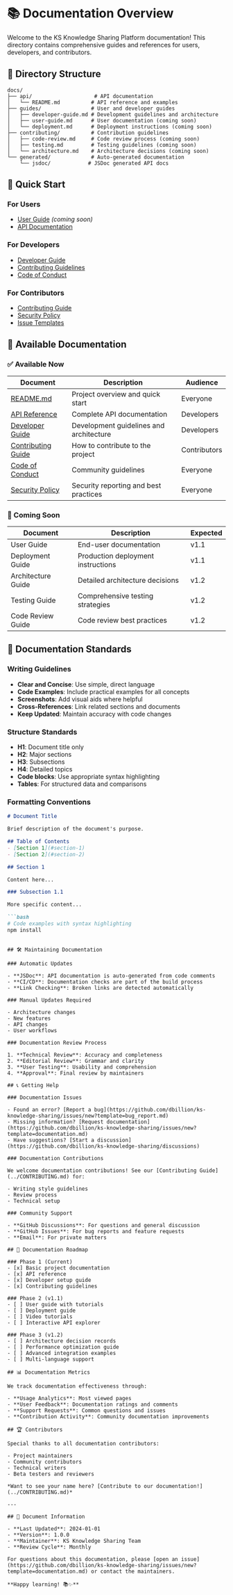 # 📚 Documentation Overview

Welcome to the KS Knowledge Sharing Platform documentation! This directory contains comprehensive guides and references for users, developers, and contributors.

## 📁 Directory Structure

```
docs/
├── api/                    # API documentation
│   └── README.md          # API reference and examples
├── guides/                # User and developer guides
│   ├── developer-guide.md # Development guidelines and architecture
│   ├── user-guide.md      # User documentation (coming soon)
│   └── deployment.md      # Deployment instructions (coming soon)
├── contributing/          # Contribution guidelines
│   ├── code-review.md     # Code review process (coming soon)
│   ├── testing.md         # Testing guidelines (coming soon)
│   └── architecture.md    # Architecture decisions (coming soon)
└── generated/             # Auto-generated documentation
    └── jsdoc/            # JSDoc generated API docs
```

## 🚀 Quick Start

### For Users
- [User Guide](guides/user-guide.md) *(coming soon)*
- [API Documentation](api/README.md)

### For Developers
- [Developer Guide](guides/developer-guide.md)
- [Contributing Guidelines](../CONTRIBUTING.md)
- [Code of Conduct](../CODE_OF_CONDUCT.md)

### For Contributors
- [Contributing Guide](../CONTRIBUTING.md)
- [Security Policy](../SECURITY.md)
- [Issue Templates](../.github/ISSUE_TEMPLATE/)

## 📖 Available Documentation

### ✅ Available Now

| Document | Description | Audience |
|----------|-------------|----------|
| [README.md](../README.md) | Project overview and quick start | Everyone |
| [API Reference](api/README.md) | Complete API documentation | Developers |
| [Developer Guide](guides/developer-guide.md) | Development guidelines and architecture | Developers |
| [Contributing Guide](../CONTRIBUTING.md) | How to contribute to the project | Contributors |
| [Code of Conduct](../CODE_OF_CONDUCT.md) | Community guidelines | Everyone |
| [Security Policy](../SECURITY.md) | Security reporting and best practices | Everyone |

### 🚧 Coming Soon

| Document | Description | Expected |
|----------|-------------|----------|
| User Guide | End-user documentation | v1.1 |
| Deployment Guide | Production deployment instructions | v1.1 |
| Architecture Guide | Detailed architecture decisions | v1.2 |
| Testing Guide | Comprehensive testing strategies | v1.2 |
| Code Review Guide | Code review best practices | v1.2 |

## 🔄 Documentation Standards

### Writing Guidelines

- **Clear and Concise**: Use simple, direct language
- **Code Examples**: Include practical examples for all concepts
- **Screenshots**: Add visual aids where helpful
- **Cross-References**: Link related sections and documents
- **Keep Updated**: Maintain accuracy with code changes

### Structure Standards

- **H1**: Document title only
- **H2**: Major sections
- **H3**: Subsections
- **H4**: Detailed topics
- **Code blocks**: Use appropriate syntax highlighting
- **Tables**: For structured data and comparisons

### Formatting Conventions

```markdown
# Document Title

Brief description of the document's purpose.

## Table of Contents
- [Section 1](#section-1)
- [Section 2](#section-2)

## Section 1

Content here...

### Subsection 1.1

More specific content...

```bash
# Code examples with syntax highlighting
npm install
```
```

## 🛠️ Maintaining Documentation

### Automatic Updates

- **JSDoc**: API documentation is auto-generated from code comments
- **CI/CD**: Documentation checks are part of the build process
- **Link Checking**: Broken links are detected automatically

### Manual Updates Required

- Architecture changes
- New features
- API changes
- User workflows

### Documentation Review Process

1. **Technical Review**: Accuracy and completeness
2. **Editorial Review**: Grammar and clarity
3. **User Testing**: Usability and comprehension
4. **Approval**: Final review by maintainers

## 📞 Getting Help

### Documentation Issues

- Found an error? [Report a bug](https://github.com/dbillion/ks-knowledge-sharing/issues/new?template=bug_report.md)
- Missing information? [Request documentation](https://github.com/dbillion/ks-knowledge-sharing/issues/new?template=documentation.md)
- Have suggestions? [Start a discussion](https://github.com/dbillion/ks-knowledge-sharing/discussions)

### Documentation Contributions

We welcome documentation contributions! See our [Contributing Guide](../CONTRIBUTING.md) for:

- Writing style guidelines
- Review process
- Technical setup

### Community Support

- **GitHub Discussions**: For questions and general discussion
- **GitHub Issues**: For bug reports and feature requests
- **Email**: For private matters

## 🎯 Documentation Roadmap

### Phase 1 (Current)
- [x] Basic project documentation
- [x] API reference
- [x] Developer setup guide
- [x] Contributing guidelines

### Phase 2 (v1.1)
- [ ] User guide with tutorials
- [ ] Deployment guide
- [ ] Video tutorials
- [ ] Interactive API explorer

### Phase 3 (v1.2)
- [ ] Architecture decision records
- [ ] Performance optimization guide
- [ ] Advanced integration examples
- [ ] Multi-language support

## 📊 Documentation Metrics

We track documentation effectiveness through:

- **Usage Analytics**: Most viewed pages
- **User Feedback**: Documentation ratings and comments
- **Support Requests**: Common questions and issues
- **Contribution Activity**: Community documentation improvements

## 🏆 Contributors

Special thanks to all documentation contributors:

- Project maintainers
- Community contributors
- Technical writers
- Beta testers and reviewers

*Want to see your name here? [Contribute to our documentation!](../CONTRIBUTING.md)*

---

## 📝 Document Information

- **Last Updated**: 2024-01-01
- **Version**: 1.0.0
- **Maintainer**: KS Knowledge Sharing Team
- **Review Cycle**: Monthly

For questions about this documentation, please [open an issue](https://github.com/dbillion/ks-knowledge-sharing/issues/new?template=documentation.md) or contact the maintainers.

**Happy learning! 📚✨**